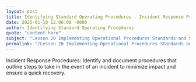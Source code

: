 ```yaml
---
layout: post
title: Identifying Standard Operating Procedures - Incident Response Procedures
date: 2025-01-10 12:00:00 -0000
author: Identifying Standard Operating Procedures
quote: "content here"
subject: "Lesson 20 Implementing Operational Procedures Standards and Specifications"
permalink: "/Lesson 20 Implementing Operational Procedures Standards and Specifications/Identifying Standard Operating Procedures/Identifying Standard Operating Procedures - Incident Response Procedures"
---
```


Incident Response Procedures: Identify and document procedures that outline steps to take in the event of an incident to minimize impact and ensure a quick recovery.
